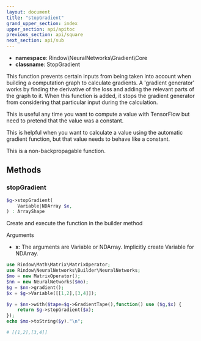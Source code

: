```yaml
---
layout: document
title: "stopGradient"
grand_upper_section: index
upper_section: api/apitoc
previous_section: api/square
next_section: api/sub
---
```


- **namespace**: Rindow\NeuralNetworks\Gradient\Core
- **classname**: StopGradient

This function prevents certain inputs from being taken into account when building a computation graph to calculate gradients.  A 'gradient generator' works by finding the derivative of the loss and adding the relevant parts of the graph to it. When this function is added, it stops the gradient generator from considering that particular input during the calculation.

This is useful any time you want to compute a value with TensorFlow but need to pretend that the value was a constant. 

This is helpful when you want to calculate a value using the automatic gradient function, but that value needs to behave like a constant.

This is a non-backpropagable function.

Methods
-------

### stopGradient
```php
$g->stopGradient(
    Variable|NDArray $x,
) : ArrayShape
```
Create and execute the function in the builder method

Arguments

- **x**: The arguments are Variable or NDArray. Implicitly create Variable for NDArray.

```php
use Rindow\Math\Matrix\MatrixOperator;
use Rindow\NeuralNetworks\Builder\NeuralNetworks;
$mo = new MatrixOperator();
$nn = new NeuralNetworks($mo);
$g = $nn->gradient();
$x = $g->Variable([[1,2],[3,4]]);

$y = $nn->with($tape=$g->GradientTape(),function() use ($g,$x) {
    return $g->stopGradient($x);
});
echo $mo->toString($y)."\n";

# [[1,2],[3,4]]

```
